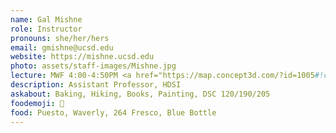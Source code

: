 ```yaml
---
name: Gal Mishne
role: Instructor
pronouns: she/her/hers
email: gmishne@ucsd.edu
website: https://mishne.ucsd.edu
photo: assets/staff-images/Mishne.jpg
lecture: MWF 4:00-4:50PM <a href="https://map.concept3d.com/?id=1005#!ct/18312,63891,65653?m/246292?s/warren%20lecture%20hall">WLH 2208</a>
description: Assistant Professor, HDSI
askabout: Baking, Hiking, Books, Painting, DSC 120/190/205
foodemoji: 🍪
food: Puesto, Waverly, 264 Fresco, Blue Bottle
---
```

